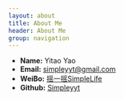 ```yaml
---
layout: about
title: About Me
header: About Me
group: navigation
---
```

 * **Name:** Yitao Yao
 * **Email:** [simpleyyt@gmail.com](mailto:simpleyyt@gmail.com)
 * **WeiBo:** [摇一摇SimpleLife](http://www.weibo.com/u/1836017133)
 * **Github:** [Simpleyyt](https://github.com/Simpleyyt)